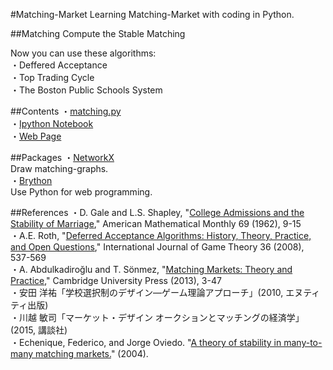 #Matching-Market
Learning Matching-Market with coding in Python.  

##Matching
Compute the Stable Matching  

Now you can use these algorithms:  
・Deffered Acceptance  
・Top Trading Cycle  
・The Boston Public Schools System  

##Contents
・[matching.py](https://github.com/ogaway/Matching-Market/blob/master/matching.py)  
・[Ipython Notebook](http://nbviewer.ipython.org/github/ogaway/Matching-Market/blob/master/matching.ipynb)  
・[Web Page](https://ogaway.github.io/marriage/index.html)  
  
##Packages
・[NetworkX](https://networkx.github.io/)  
Draw matching-graphs.   
・[Brython](http://www.brython.info/)  
Use Python for web programming.  
  
##References
・D. Gale and L.S. Shapley, "[College Admissions and the Stability of Marriage](http://www.jstor.org/stable/2312726?seq=1#page_scan_tab_contents)," American Mathematical Monthly 69 (1962), 9-15  
・A.E. Roth, "[Deferred Acceptance Algorithms: History, Theory, Practice, and Open Questions](http://link.springer.com/article/10.1007/s00182-008-0117-6)," International Journal of Game Theory 36 (2008), 537-569  
・A. Abdulkadiroğlu and T. Sönmez, "[Matching Markets: Theory and Practice](http://ebooks.cambridge.org/chapter.jsf?bid=CBO9781139060011&cid=CBO9781139060011A010&tabName=Chapter)," Cambridge University Press (2013), 3-47  
・安田 洋祐「学校選択制のデザイン―ゲーム理論アプローチ」(2010, エヌティティ出版)  
・川越 敏司「マーケット・デザイン オークションとマッチングの経済学」(2015, 講談社)  
・Echenique, Federico, and Jorge Oviedo. "[A theory of stability in many-to-many matching markets.](http://papers.ssrn.com/sol3/papers.cfm?abstract_id=691443)" (2004).  
